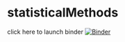 # statisticalMethods

click here to launch binder
[![Binder](https://mybinder.org/badge.svg)](https://mybinder.org/v2/gh/shadowdavy/statisticalMethods/master)
